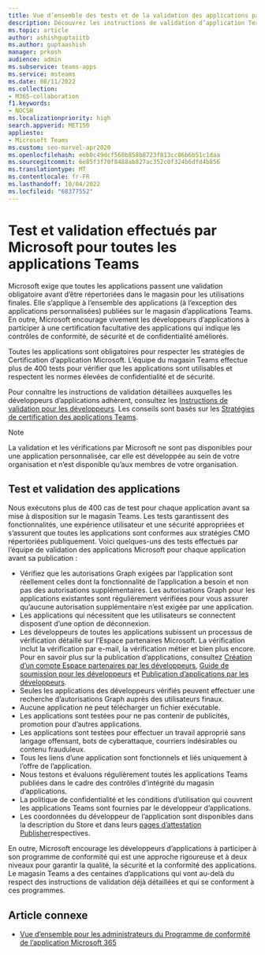 ```yaml
---
title: Vue d’ensemble des tests et de la validation des applications par Microsoft
description: Découvrez les instructions de validation d’application Teams basées sur les stratégies de certification de la Place de marché. Découvrez comment Microsoft garantit que les applications Teams respectent des normes élevées de confidentialité et de sécurité.
ms.topic: article
author: ashishguptaiitb
ms.author: guptaashish
manager: prkosh
audience: admin
ms.subservice: teams-apps
ms.service: msteams
ms.date: 08/11/2022
ms.collection:
- M365-collaboration
f1.keywords:
- NOCSH
ms.localizationpriority: high
search.appverid: MET150
appliesto:
- Microsoft Teams
ms.custom: seo-marvel-apr2020
ms.openlocfilehash: eeb0c49dcf560b858b8723f813cc86b6b51c1daa
ms.sourcegitcommit: 6e85f3f70f8488ab827ac352c0f324b6dfd4b856
ms.translationtype: MT
ms.contentlocale: fr-FR
ms.lasthandoff: 10/04/2022
ms.locfileid: "68377552"
---
```

# <a name="testing-and-validation-done-by-microsoft-for-all-teams-apps"></a>Test et validation effectués par Microsoft pour toutes les applications Teams

Microsoft exige que toutes les applications passent une validation obligatoire avant d’être répertoriées dans le magasin pour les utilisations finales. Elle s’applique à l’ensemble des applications (à l’exception des applications personnalisées) publiées sur le magasin d’applications Teams. En outre, Microsoft encourage vivement les développeurs d’applications à participer à une certification facultative des applications qui indique les contrôles de conformité, de sécurité et de confidentialité améliorés.

Toutes les applications sont obligatoires pour respecter les stratégies de Certification d’application Microsoft. L’équipe du magasin Teams effectue plus de 400 tests pour vérifier que les applications sont utilisables et respectent les normes élevées de confidentialité et de sécurité.

Pour connaître les instructions de validation détaillées auxquelles les développeurs d’applications adhèrent, consultez les [Instructions de validation pour les développeurs](/microsoftteams/platform/concepts/deploy-and-publish/appsource/prepare/teams-store-validation-guidelines). Les conseils sont basés sur les [Stratégies de certification des applications Teams](/legal/marketplace/certification-policies#1140-teams).

> [!NOTE]
> La validation et les vérifications par Microsoft ne sont pas disponibles pour une application personnalisée, car elle est développée au sein de votre organisation et n’est disponible qu’aux membres de votre organisation.

## <a name="app-validation-and-testing"></a>Test et validation des applications

Nous exécutons plus de 400 cas de test pour chaque application avant sa mise à disposition sur le magasin Teams. Les tests garantissent des fonctionnalités, une expérience utilisateur et une sécurité appropriées et s’assurent que toutes les applications sont conformes aux stratégies CMO répertoriées publiquement. Voici quelques-uns des tests effectués par l’équipe de validation des applications Microsoft pour chaque application avant sa publication :

* Vérifiez que les autorisations Graph exigées par l’application sont réellement celles dont la fonctionnalité de l’application a besoin et non pas des autorisations supplémentaires. Les autorisations Graph pour les applications existantes sont régulièrement vérifiées pour vous assurer qu’aucune autorisation supplémentaire n’est exigée par une application.
* Les applications qui nécessitent que les utilisateurs se connectent disposent d’une option de déconnexion.
* Les développeurs de toutes les applications subissent un processus de vérification détaillé sur l’Espace partenaires Microsoft. La vérification inclut la vérification par e-mail, la vérification métier et bien plus encore. Pour en savoir plus sur la publication d’applications, consultez [Création d’un compte Espace partenaires par les développeurs](/microsoftteams/platform/concepts/deploy-and-publish/appsource/prepare/create-partner-center-dev-account), [Guide de soumission pour les développeurs](/office/dev/store/add-in-submission-guide) et [Publication d’applications par les développeurs](https://aka.ms/PublishToTeamsStore).
* Seules les applications des développeurs vérifiés peuvent effectuer une recherche d’autorisations Graph auprès des utilisateurs finaux.
* Aucune application ne peut télécharger un fichier exécutable.
* Les applications sont testées pour ne pas contenir de publicités, promotion pour d’autres applications.
* Les applications sont testées pour effectuer un travail approprié sans langage offensant, bots de cyberattaque, courriers indésirables ou contenu frauduleux.
* Tous les liens d’une application sont fonctionnels et liés uniquement à l’offre de l’application.
* Nous testons et évaluons régulièrement toutes les applications Teams publiées dans le cadre des contrôles d’intégrité du magasin d’applications.
* La politique de confidentialité et les conditions d’utilisation qui couvrent les applications Teams sont fournies par le développeur d’applications.
* Les coordonnées du développeur de l’application sont disponibles dans la description du Store et dans leurs [pages d’attestation Publisher](/microsoft-365-app-certification/teams/teams-apps)respectives.

En outre, Microsoft encourage les développeurs d’applications à participer à son programme de conformité qui est une approche rigoureuse et à deux niveaux pour garantir la qualité, la sécurité et la conformité des applications. Le magasin Teams a des centaines d’applications qui vont au-delà du respect des instructions de validation déjà détaillées et qui se conforment à ces programmes.

## <a name="related-article"></a>Article connexe

* [Vue d’ensemble pour les administrateurs du Programme de conformité de l’application Microsoft 365](overview-of-app-certification.md)
